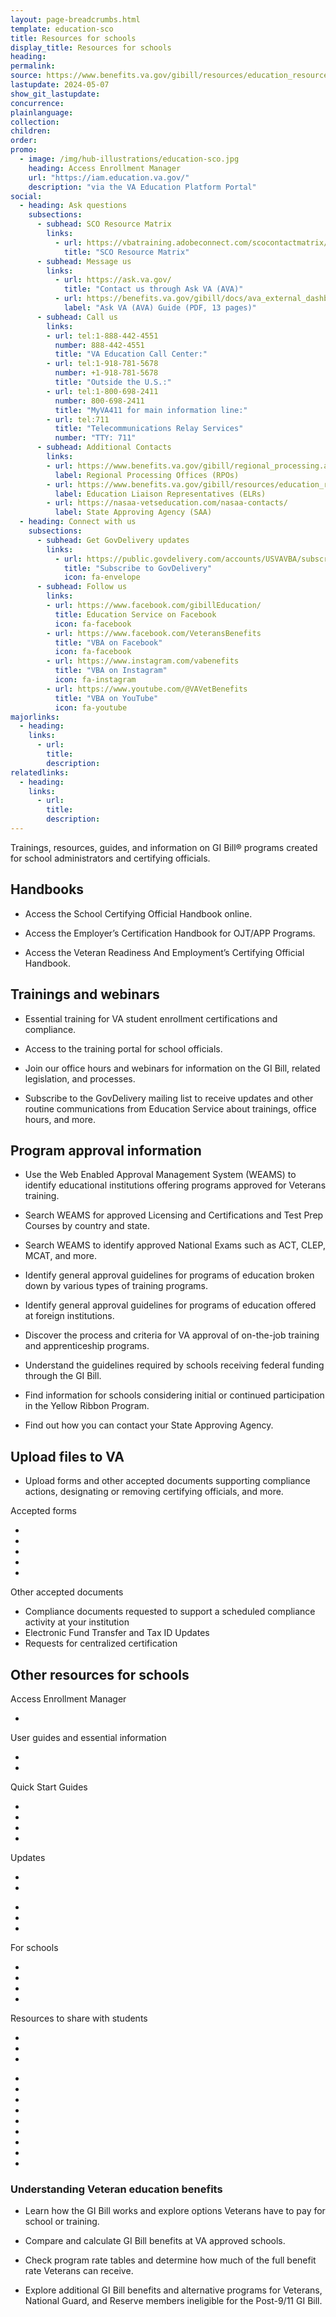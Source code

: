 ```yaml
---
layout: page-breadcrumbs.html
template: education-sco
title: Resources for schools
display_title: Resources for schools
heading:
permalink:
source: https://www.benefits.va.gov/gibill/resources/education_resources/school_certifying_officials/sco_info.asp
lastupdate: 2024-05-07
show_git_lastupdate:
concurrence:
plainlanguage:
collection:
children:
order:
promo:
  - image: /img/hub-illustrations/education-sco.jpg
    heading: Access Enrollment Manager
    url: "https://iam.education.va.gov/"
    description: "via the VA Education Platform Portal"
social:
  - heading: Ask questions
    subsections:
      - subhead: SCO Resource Matrix
        links:
          - url: https://vbatraining.adobeconnect.com/scocontactmatrix/default/index.html
            title: "SCO Resource Matrix"
      - subhead: Message us
        links:
          - url: https://ask.va.gov/
            title: "Contact us through Ask VA (AVA)"
          - url: https://benefits.va.gov/gibill/docs/ava_external_dashboard_guide.pdf
            label: "Ask VA (AVA) Guide (PDF, 13 pages)"
      - subhead: Call us
        links:
        - url: tel:1-888-442-4551
          number: 888-442-4551
          title: "VA Education Call Center:"
        - url: tel:1-918-781-5678
          number: +1-918-781-5678
          title: "Outside the U.S.:"
        - url: tel:1-800-698-2411
          number: 800-698-2411
          title: "MyVA411 for main information line:"
        - url: tel:711
          title: "Telecommunications Relay Services"
          number: "TTY: 711"
      - subhead: Additional Contacts
        links:
        - url: https://www.benefits.va.gov/gibill/regional_processing.asp
          label: Regional Processing Offices (RPOs)
        - url: https://www.benefits.va.gov/gibill/resources/education_resources/school_certifying_officials/elr.asp
          label: Education Liaison Representatives (ELRs)
        - url: https://nasaa-vetseducation.com/nasaa-contacts/
          label: State Approving Agency (SAA)
  - heading: Connect with us
    subsections:
      - subhead: Get GovDelivery updates
        links:
          - url: https://public.govdelivery.com/accounts/USVAVBA/subscriber/new
            title: "Subscribe to GovDelivery"
            icon: fa-envelope
      - subhead: Follow us
        links:
        - url: https://www.facebook.com/gibillEducation/
          title: Education Service on Facebook
          icon: fa-facebook
        - url: https://www.facebook.com/VeteransBenefits
          title: "VBA on Facebook"
          icon: fa-facebook
        - url: https://www.instagram.com/vabenefits
          title: "VBA on Instagram"
          icon: fa-instagram
        - url: https://www.youtube.com/@VAVetBenefits
          title: "VBA on YouTube"
          icon: fa-youtube
majorlinks:
  - heading:
    links:
      - url:
        title:
        description:
relatedlinks:
  - heading:
    links:
      - url:
        title:
        description:
---
```


<div>
  <p class="va-introtext">
    Trainings, resources, guides, and information on GI Bill® programs created for school administrators and certifying officials.
  <p>
</div>

<div><va-on-this-page class="vads-u-margin-left--1 vads-u-margin-bottom--0 vads-u-padding-bottom--0" /></div>

<section>
  <div class="va-h-ruled--stars"></div>
</section>

<h2 id="handbooks" tabindex="-1">Handbooks</h2>
<ul class="va-nav-linkslist-list">
  <li>
    <span><va-link
      href="https://www.knowva.ebenefits.va.gov/system/templates/selfservice/va_ssnew/help/customer/locale/en-US/portal/554400000001018/content/554400000149088/School-Certifying-Official-Handbook-On-line"
      text="School Certifying Official Handbook"
    /></span>
    <p class="va-nav-linkslist-description">Access the School Certifying Official Handbook online.</p>
  </li>
  <li>
    <span><va-link
      href="https://www.knowva.ebenefits.va.gov/system/templates/selfservice/va_ssnew/help/customer/locale/en-US/portal/554400000001018/content/554400000208001/Employers-Certification-Handbook-On-The-Job-Training-Apprenticeship-Programs"
      text="Employer’s Certification Handbook On-The-Job Training & Apprenticeship Programs"
    /></span>
    <p class="va-nav-linkslist-description">Access the Employer’s Certification Handbook for OJT/APP Programs.</p>
  </li>
    <li>
    <span><va-link
      href="https://www.knowva.ebenefits.va.gov/system/templates/selfservice/va_ssnew/help/customer/locale/en-US/portal/554400000001018/content/554400000260919/VRE-School-Certifying-Official-Handbook"
      text="VR&E School Certifying Official Handbook"
    /></span>
    <p class="va-nav-linkslist-description">Access the Veteran Readiness And Employment’s Certifying Official Handbook.</p>
  </li>
</ul>

<section>
  <div class="va-h-ruled--stars"></div>
</section>

<div>
  <h2 id="trainings-and-webinars" tabindex="-1">Trainings and webinars</h2>
  <ul class="va-nav-linkslist-list">
    <li>
      <span><va-link
        href="https://www.benefits.va.gov/gibill/resources/education_resources/school_certifying_officials/online_sco_training.asp"
        text="Training Requirements"
        onClick="recordEvent({ event: 'nav-linkslist', 'links-list-header': 'Trainings and webinars'});"
      /></span>
      <p class="va-nav-linkslist-description">Essential training for VA student enrollment certifications and compliance.</p>
    </li>
    <li>
      <span><va-link
        href="https://vba-tpss.vbatraining.org/assess/trkSignIn?refid=XSCO"
        text="SCO Training Portal"
        onClick="recordEvent({ event: 'nav-linkslist', 'links-list-header': 'Trainings and webinars'});"
      /></span>
      <p class="va-nav-linkslist-description">Access to the training portal for school officials.</p>
    </li>
    <li>
      <span><va-link
        href="https://www.benefits.va.gov/gibill/resources/education_resources/school_certifying_officials/presentations.asp"
        text="Office Hours and Webinars"
        onClick="recordEvent({ event: 'nav-linkslist', 'links-list-header': 'Trainings and webinars'});"
      /></span>
      <p class="va-nav-linkslist-description">Join our office hours and webinars for information on the GI Bill, related legislation, and processes.</p>
    </li>
    <li>
      <span><va-link
        href="https://public.govdelivery.com/accounts/USVAVBA/subscriber/new"
        text="Sign up for trainings, webinars, and office hour updates"
        onClick="recordEvent({ event: 'nav-linkslist', 'links-list-header': 'Trainings and webinars'});"
      /></span>
      <p class="va-nav-linkslist-description">Subscribe to the GovDelivery mailing list to receive updates and other routine communications from Education Service about trainings, office hours, and more.</p>
    </li>
  </ul>
</div>

<section>
    <div class="va-h-ruled--stars"></div>
</section>
<div>


<h2 id="program-approval" tabindex="-1">Program approval information</h2>
<ul class="va-nav-linkslist-list">
  <li>
    <span><va-link
      href="https://inquiry.vba.va.gov/weamspub/buildSearchInstitutionCriteria.do"
      text="WEAMS Institution Search"
    /></span>
    <p class="va-nav-linkslist-description">Use the Web Enabled Approval Management System (WEAMS) to identify educational institutions offering programs approved for Veterans training.</p>
  </li>
  <li>
    <span><va-link
      href="https://inquiry.vba.va.gov/weamspub/buildSearchCountryLCCriteria.do"
      text="Licensing and Certification"
    /></span>
    <p class="va-nav-linkslist-description">Search WEAMS for approved Licensing and Certifications and Test Prep Courses by country and state.</p>
  </li>
  <li>
    <span><va-link
      href="https://inquiry.vba.va.gov/weamspub/buildSearchNE.do"
      text="National Exams"
    /></span>
    <p class="va-nav-linkslist-description">Search WEAMS to identify approved National Exams such as ACT, CLEP, MCAT, and more.</p>
  </li>
  <li>
    <span><va-link
      href="https://benefits.va.gov/gibill/School_Program_Approval.asp"
      text="Program Approvals"
    /></span>
    <p class="va-nav-linkslist-description">Identify general approval guidelines for programs of education broken down by various types of training programs.</p>
  </li>
  <li>
    <span><va-link
      href="https://www.benefits.va.gov/gibill/foreign_program_approval_information_for_schools.asp"
      text="Foreign Program Approvals"
    /></span>
    <p class="va-nav-linkslist-description">Identify general approval guidelines for programs of education offered at foreign institutions.</p>
  </li>
  <li>
    <span><va-link
      href="https://benefits.va.gov/gibill/federalemployerOJTandApprenticeshipProgramApprovalInformation.asp"
      text="Federal On The Job Training/ Apprenticeship Approval"
    /></span>
    <p class="va-nav-linkslist-description">Discover the process and criteria for VA approval of on-the-job training and apprenticeship programs.</p>
  </li>
  <li>
    <span><va-link
      href="https://www.va.gov/education/choosing-a-school/principles-of-excellence/"
      text="Principles of Excellence"
    /></span>
    <p class="va-nav-linkslist-description">Understand the guidelines required by schools receiving federal funding through the GI Bill.</p>
  </li>
  <li>
    <span><va-link
      href="https://www.benefits.va.gov/gibill/yellow_ribbon/yellow_ribbon_info_schools.asp"
      text="Yellow Ribbon Program"
    /></span>
    <p class="va-nav-linkslist-description">Find information for schools considering initial or continued participation in the Yellow Ribbon Program.</p>
  </li>
  <li>
    <span><va-link
      href="https://nasaa-vetseducation.com/nasaa-contacts/"
      text="State Approving Agency Contact Information"
    /></span>
    <p class="va-nav-linkslist-description">Find out how you can contact your State Approving Agency.</p>
  </li>
</ul>

<section>
    <div class="va-h-ruled--stars"></div>
</section>

<h2 id="upload-files" tabindex="-1">Upload files to VA</h2>
    <ul class="va-nav-linkslist-list">
      <li>
        <span><va-link
          href="https://www.my.va.gov/EducationFileUploads/s/"
          text="Education File Upload Portal"
        /></span>
        <p class="va-nav-linkslist-description">Upload forms and other accepted documents supporting compliance actions, designating or removing certifying officials, and more.</p>
      </li>
</ul>
<va-accordion bordered id="upload-files-accordion">
  <va-accordion-item
    id="forms-library"
    open="true"
    header="Forms library and other accepted documents"
    subheader="Check out the forms and documents which you can submit to VA via the Education File Upload Portal."
    >
    Accepted forms
    <ul>
      <li>
       <span><va-link
          href="https://www.vba.va.gov/pubs/forms/VBA-22-8794-ARE.pdf"
          text="Designation of Certifying Official(s) - VA Form 22-8794 (PDF, 3 pages)"
        /></span>
      </li>
      <li>
        <span><va-link
          href="https://www.vba.va.gov/pubs/forms/vba-22-10215-are.pdf"
          text="Statement of Assurance of Compliance with 85 Percent Enrollment Ratios - VA Form 22-10215 (PDF, 4 pages)"
         /></span>
       </li>
       <li>
        <span><va-link
          href="https://www.vba.va.gov/pubs/forms/vba-22-10215a-are.pdf"
          text="Statement of Assurance of Compliance with 85 Percent Enrollment Ratios Continuation Sheet - VA Form 22-10215a (PDF, 2 pages)"
         /></span>
       </li>
       <li>
        <span><va-link
          href="https://www.vba.va.gov/pubs/forms/vba-22-10216-are.pdf"
          text="35% Exemption Request from 85/15 Reporting Requirement - VA Form 22-10216 (PDF, 2 pages)"
         /></span>
       </li>
       <li>
        <span><va-link
          href="https://www.vba.va.gov/pubs/forms/VBA-22-1919-ARE.pdf"
          text="Conflicting Interests Certification for Proprietary Schools - VA Form 22-1919 (PDF, 1 page)"
         /></span>
       </li>
    </ul>
    Other accepted documents
    <ul>
      <li>Compliance documents requested to support a scheduled compliance activity at your institution</li>
      <li>Electronic Fund Transfer and Tax ID Updates</li>
      <li>Requests for centralized certification</li>
    </ul>
  </va-accordion-item>
</va-accordion>

<section>
    <div class="va-h-ruled--stars"></div>
</section>

<h2 id="other-resources" tabindex="-1">Other resources for schools</h2>

<va-accordion bordered id="other-resources-accordion">
  <va-accordion-item
    id="enrollment-manager"
    open="true"
    header="Enrollment Manager"
    subheader="Access Enrollment Manager  and essential training for VA student enrollment certifications and compliance."
    >
    Access Enrollment Manager
    <ul>
      <li>
       <span><va-link
          href="https://iam.education.va.gov/auth/realms/dgib/protocol/openid-connect/auth?response_type=code&scope=openid+profile+email&client_id=apigw&redirect_uri=https://iam.education.va.gov:443/_codexch&nonce=GtVNXpMNDc0rQreRf8kTvzlqvDM-zVIsBcz4n2gCn-E&state=0"
          text="Launch VA Education Platform Portal"
        /></span>
      </li>
    </ul>
    User guides and essential information
    <ul>
      <li>
       <span><va-link
          href="https://benefits.va.gov/gibill/enrollment-manager/enrollment-manager-sco-user-guide.pptx"
          text="Enrollment Manager User Guide (PPTX, 315 pages)"
        /></span>
      </li>
      <li>
       <span><va-link
          href="https://benefits.va.gov/gibill/enrollment-manager/enrollment-manager-frequently-asked-questions.asp"
          text="Enrollment Manager FAQs"
        /></span>
      </li>
    </ul>
    Quick Start Guides
    <ul>
      <li>
       <span><va-link
          href="https://benefits.va.gov/gibill/docs/guides/flight-quick-start-guide.pdf"
          text="Flight - Enrollment Manager Quick Start Guide (PDF, 4 pages)"
        /></span>
      </li>
      <li>
       <span><va-link
          href="https://benefits.va.gov/gibill/docs/guides/ihl-quick-start-guide.pdf"
          text="Institutions of Higher Learning - Enrollment Manager Quick Start Guide (PDF, 3 pages)"
        /></span>
      </li>
      <li>
       <span><va-link
          href="https://benefits.va.gov/gibill/docs/guides/ncd-quick-start-guide.pdf"
          text="Non-College Degree Programs - Enrollment Manager Quick Start Guide (PDF, 3 pages)"
        /></span>
      </li>
      <li>
       <span><va-link
          href="https://benefits.va.gov/gibill/docs/guides/ojtapp-quick-start-guide.pdf"
          text="On-the-Job Training/Apprenticeship - Enrollment Manager Quick Start Guide (PDF, 4 pages)"
        /></span>
      </li>
    </ul>
    Updates
    <ul>
      <li>
       <span><va-link
          href="https://benefits.va.gov/GIBILL/enrollment-manager/enrollment-manager-system-updates.asp"
          text="Enrollment Manager System Updates"
        /></span>
      </li>
      <li>
       <span><va-link
          href="https://benefits.va.gov/GIBILL/enrollment-manager/paper-based-enrollment-manager-crosswalk.pptx"
          text="VA Paper Based Forms to Enrollment Manager Crosswalk (PPTX, 124 pages)"
        /></span>
      </li>
    </ul>
  </va-accordion-item>
  <va-accordion-item
    id="payment-and-debt"
    open="true"
    header="Payment and debt"
    subheader="Find information about managing debt related to VA education benefits."
    >
    <ul>
      <li>
       <span><va-link
          href="https://www.benefits.va.gov/gibill/resources/education_resources/debt_info.asp"
          text="GI Bill Overpayments and Debt"
        /></span>
      </li>
      <li>
       <span><va-link
          href="https://www.va.gov/resources/va-debt-management/"
          text="VA Debt Management Center"
        /></span>
      </li>
      <li>
       <span><va-link
          href="https://www.fiscal.treasury.gov/TOP/"
          text="Treasury Offset Program (TOP)"
        /></span>
      </li>
    </ul>
  </va-accordion-item>
  <va-accordion-item
    id="vet-readiness"
    open="true"
    header="Veteran Readiness and Employment (VR&E) Chapter 31"
    subheader="The Veteran Readiness and Employment program assists Veterans with service-connected disabilities to explore employment options and address education and/or training needs."
    >
    For schools
    <ul>
      <li>
       <span><va-link
          href="https://www.knowva.ebenefits.va.gov/system/templates/selfservice/va_ssnew/help/customer/locale/en-US/portal/554400000001018/content/554400000260919/VRE-School-Certifying-Official-Handbook"
          text="VR&E School Certifying Official Handbook"
        /></span>
      </li>
      <li>
       <span><va-link
          href="https://authentication.tungsten-network.com/login"
          text="Login to Tungsten"
        /></span>
      </li>
      <li>
       <span><va-link
          href="https://www.benefits.va.gov/GIBILL/docs/job_aids/VRE_Tungsten_Invoicing.pdf"
          text="VR&E Tungsten Invoicing (PDF, 14 pages)"
        /></span>
      </li>
      <li>
       <span><va-link
          href="https://www.tungsten-network.com/customer-campaigns/vre/"
          text="VR&E Tungsten Customer Campaign"
        /></span>
      </li>
    </ul>
    Resources to share with students
    <ul>
      <li>
       <span><va-link
          href="https://www.va.gov/careers-employment/vocational-rehabilitation/"
          text="Veteran Readiness and Employment (Chapter 31)"
        /></span>
      </li>
      <li>
       <span><va-link
          href="https://www.va.gov/careers-employment/vocational-rehabilitation/eligibility/"
          text="Eligibility for VR&E"
        /></span>
      </li>
      <li>
       <span><va-link
          href="https://www.va.gov/careers-employment/vocational-rehabilitation/how-to-apply/"
          text="How to apply for VR&E"
        /></span>
      </li>
    </ul>
  </va-accordion-item>
  <va-accordion-item
    id="eighty-five-fifteen"
    open="true"
    header="85/15"
    subheader="Information on the 85 percent rule, or 85/15 rule, which requires that at least 15 percent of students enrolled in an approved program are self-supported."
    >
    <ul>
      <li>
       <span><va-link
          href="https://benefits.va.gov/GIBILL/85_15/85_15_homepage.asp"
          text="The 85/15 Rule"
        /></span>
      </li>
      <li>
       <span><va-link
          href="https://benefits.va.gov/GIBILL/85_15/Reporting_Requirements.asp"
          text="Reporting Requirements"
        /></span>
      </li>
      <li>
       <span><va-link
          href="https://benefits.va.gov/GIBILL/85_15/35_percent_exemption.asp"
          text="35 Percent Exemption"
        /></span>
      </li>
      <li>
       <span><va-link
          href="https://benefits.va.gov/GIBILL/85_15/dod_exemption.asp"
          text="Department of Defense (DoD) Exemption"
        /></span>
      </li>
      <li>
       <span><va-link
          href="https://benefits.va.gov/GIBILL/85_15/education_service_waiver.asp"
          text="Education Service Waiver"
        /></span>
      </li>
      <li>
       <span><va-link
          href="https://benefits.va.gov/GIBILL/85_15/supported_non_supported_students.asp"
          text="Supported and Non-Supported Students"
        /></span>
      </li>
      <li>
       <span><va-link
          href="https://benefits.va.gov/GIBILL/85_15/restricted_aid.asp"
          text="Restricted Aid"
        /></span>
      </li>
      <li>
       <span><va-link
          href="https://benefits.va.gov/GIBILL/85_15/Suspension_and_Review.asp"
          text="Suspension and Review"
        /></span>
      </li>
      <li>
       <span><va-link
          href="https://benefits.va.gov/gibill/85_15_faqs.asp"
          text="85/15 FAQs"
        /></span>
      </li>
    </ul>
  </va-accordion-item>
</va-accordion>
<section class="merger-majorlinks va-nav-linkslist va-nav-linkslist--related">
  <section class="field_related_links">
    <h3 class="va-nav-linkslist-heading" tabindex="-1">
      Understanding Veteran education benefits
    </h3>
    <ul class="va-nav-linkslist-list">
      <li>
        <span><va-link
          href="https://www.va.gov/education/about-gi-bill-benefits/"
          text="About GI Bill Benefits"
        /></span>
        <p class="va-nav-linkslist-description">Learn how the GI Bill works and explore options Veterans have to pay for school or training.</p>
      </li>
      <li>
        <span><va-link
          href="https://www.va.gov/education/gi-bill-comparison-tool/"
          text="GI Bill Comparison Tool"
        /></span>
        <p class="va-nav-linkslist-description">Compare and calculate GI Bill benefits at VA approved schools.</p>
      </li>
      <li>
        <span><va-link
          href="https://www.va.gov/education/benefit-rates/"
          text="Current VA education benefit rates"
        /></span>
        <p class="va-nav-linkslist-description">Check program rate tables and determine how much of the full benefit rate Veterans can receive.</p>
      </li>
      <li>
        <span><va-link
          href="https://www.va.gov/education/other-va-education-benefits/"
          text="Other VA education benefits"
        /></span>
        <p class="va-nav-linkslist-description">Explore additional GI Bill benefits and alternative programs for Veterans, National Guard, and Reserve members ineligible for the Post-9/11 GI Bill.</p>
      </li>
    </ul>
  </section>
</section>
<script>
  // Set the accordions' buttons to "Collapse all", since we're defaulting to having all accordion items open
  (() => {
    const body = document.querySelector('body');
    const accordionSelectors = ['#other-resources-accordion', '#upload-files-accordion'];
    body.onload = (event) => {
      accordionSelectors.forEach( accordionSelector => { 
        const accordionElement = document.querySelector(accordionSelector);
        const button = accordionElement.shadowRoot.querySelector('.va-accordion__button');
        button.click();
        button.blur();
      });
    }
  })();
</script>
